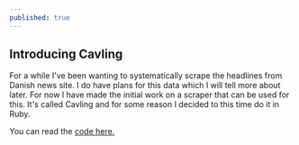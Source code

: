 ```yaml
---
published: true
---
```

## Introducing Cavling

For a while I've been wanting to systematically scrape the headlines from Danish news site. I do have plans for this data which I will tell more about later. For now I have made the initial work on a scraper that can be used for this. It's called Cavling and for some reason I decided to this time do it in Ruby.

You can read the [code here.](https://github.com/CFOI/cavling)
